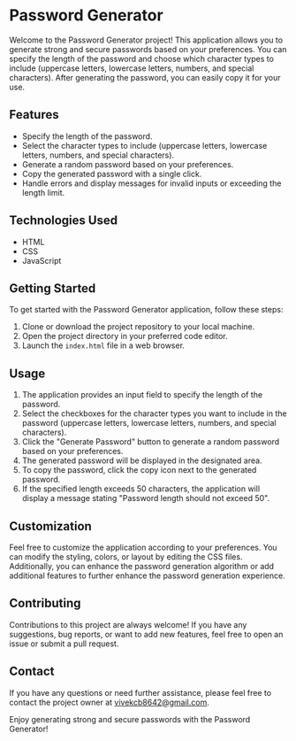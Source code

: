 # Password Generator

Welcome to the Password Generator project! This application allows you to generate strong and secure passwords based on your preferences. You can specify the length of the password and choose which character types to include (uppercase letters, lowercase letters, numbers, and special characters). After generating the password, you can easily copy it for your use.

## Features

- Specify the length of the password.
- Select the character types to include (uppercase letters, lowercase letters, numbers, and special characters).
- Generate a random password based on your preferences.
- Copy the generated password with a single click.
- Handle errors and display messages for invalid inputs or exceeding the length limit.

## Technologies Used

- HTML
- CSS
- JavaScript

## Getting Started

To get started with the Password Generator application, follow these steps:

1. Clone or download the project repository to your local machine.
2. Open the project directory in your preferred code editor.
3. Launch the `index.html` file in a web browser.

## Usage

1. The application provides an input field to specify the length of the password.
2. Select the checkboxes for the character types you want to include in the password (uppercase letters, lowercase letters, numbers, and special characters).
3. Click the "Generate Password" button to generate a random password based on your preferences.
4. The generated password will be displayed in the designated area.
5. To copy the password, click the copy icon next to the generated password.
6. If the specified length exceeds 50 characters, the application will display a message stating "Password length should not exceed 50".

## Customization

Feel free to customize the application according to your preferences. You can modify the styling, colors, or layout by editing the CSS files. Additionally, you can enhance the password generation algorithm or add additional features to further enhance the password generation experience.

## Contributing

Contributions to this project are always welcome! If you have any suggestions, bug reports, or want to add new features, feel free to open an issue or submit a pull request.

## Contact

If you have any questions or need further assistance, please feel free to contact the project owner at vivekcb8642@gmail.com.

Enjoy generating strong and secure passwords with the Password Generator!

